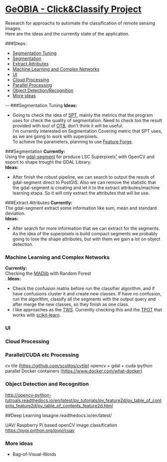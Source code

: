 # [GeOBIA - Click&Classify Project](https://github.com/geosynergy/geobia)
Research for approachs to automate the classification of remote sensing images. </br>
Here are the ideas and the currently state of the application.

###Steps:
* [Segmentation Tuning](#segmentation-tuning)
* [Segmentation](#segmentation)
* [Extract Attributes](#extract-attributes)
* [Machine Learning and Complex Networks](#machine-learning-and-complex-networks)
* [UI](#ui)
* [Cloud Processing](#cloud-processing)
* [Parallel Processing](#parallel-processing)
* [Object Detection/Recognition](#object-detection-and-recognition)
* [More ideas](#more-ideas)

--
###Segmentation Tuning
**Ideas:**</br>
- Going to check the idea of [SPT](http://www.lvc.ele.puc-rio.br/wp/?p=1403), mainly the metrics that the program uses for check the quality of segmentation. Need to check too the result provided with tool of [OTB](https://www.orfeo-toolbox.org/), don't think it will be useful. </br>
I'm currently interested on Segmentation Covering metric that SPT uses, as we are going to work with superpixels.</br>
To achieve the parameters, planning to use [Feature Forge](https://github.com/machinalis/featureforge).

###Segmentation
**Currently:**</br>
Using the [gdal-segment](https://github.com/cbalint13/gdal-segment) for produce LSC Superpixels[¹](http://www.cv-foundation.org/openaccess/content_cvpr_2015/papers/Li_Superpixel_Segmentation_Using_2015_CVPR_paper.pdf) with OpenCV and export to shape trought the GDAL Library.</br>
**Ideas:**</br>
- After finish the robust pipeline, we can search to output the resuts of gdal-segment direct to PostGIS. Also we can remove the statistic that the gdal-segment is creating and let it to the extract attributes/machine learning etapa. So it will only extract the attributes that will be use.

###Extract Attributes
**Currently:**</br>
The gdal-segment extract some information like sum, mean and standard deviation.</br>
**Ideas:**</br>
- After search for more information that we can extract for the segments. As the idea of the superpixels is build compact segments we probably going to lose the shape attributes, but with them we gain a lot on object detection. 

### Machine Learning and Complex Networks
**Currently:**</br>
Checking the [MADlib](http://madlib.incubator.apache.org/) with Random Forest</br>.
**Ideas:**</br>
- Check the confusion matrix before run the classifier algorithm, and if have confusions cluster it and create new classes. If have no confusion, run the algorithm, classify all the segments with the output query and after merge the new classes, so they finish as one class.
- I like approaches as the [TWS](http://imagej.net/Trainable_Weka_Segmentation). Currently checking this and the [TPOT](https://github.com/rhiever/tpot) that works with [scikit-learn](http://scikit-learn.org/stable/).

### UI

### Cloud Processing

### Parallel/CUDA etc Processing

cv tile (https://github.com/scottgs/cvtile)  opencv + gdal + cuda
ipython parallel
Docker containers (https://www.docker.com/what-docker)

### Object Detection and Recognition
http://opencv-python-tutroals.readthedocs.io/en/latest/py_tutorials/py_feature2d/py_table_of_contents_feature2d/py_table_of_contents_feature2d.html

##Deep Learning
lasagne.readthedocs.io/en/latest/

UAV/ Raspberry Pi based openCV image classification
https://pypi.python.org/pypi/cuav
### More ideas
- Bag-of-Visual-Words
